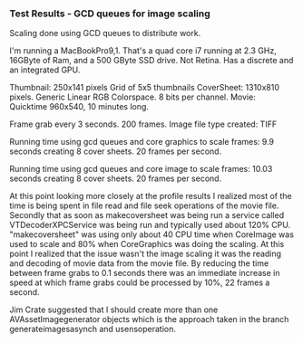 ### Test Results - GCD queues for image scaling

Scaling done using GCD queues to distribute work.

I'm running a MacBookPro9,1. That's a quad core i7 running at 2.3 GHz, 16GByte of Ram, and a 500 GByte SSD drive. Not Retina. Has a discrete and an integrated GPU.

Thumbnail: 250x141 pixels
Grid of 5x5 thumbnails
CoverSheet: 1310x810 pixels. Generic Linear RGB Colorspace. 8 bits per channel.
Movie: Quicktime 960x540, 10 minutes long.

Frame grab every 3 seconds. 200 frames.
Image file type created: TIFF

Running time using gcd queues and core graphics to scale frames:
9.9 seconds creating 8 cover sheets. 20 frames per second.

Running time using gcd queues and core image to scale frames:
10.03 seconds creating 8 cover sheets. 20 frames per second.

At this point looking more closely at the profile results I realized most of the time is being spent in file read and file seek operations of the movie file. Secondly that as soon as makecoversheet was being run a service called VTDecoderXPCService was being run and typically used about 120% CPU. "makecoversheet" was using only about 40 CPU time when CoreImage was used to scale and 80% when CoreGraphics was doing the scaling. At this point I realized that the issue wasn't the image scaling it was the reading and decoding of movie data from the movie file. By reducing the time between frame grabs to 0.1 seconds there was an immediate increase in speed at which frame grabs could be processed by 10%, 22 frames a second.

Jim Crate suggested that I should create more than one AVAssetImagegenerator objects which is the approach taken in the branch generateimagesasynch and usensoperation.

